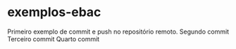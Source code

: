 # exemplos-ebac
Primeiro exemplo de commit e push no repositório remoto.
Segundo commit
Terceiro commit
Quarto commit